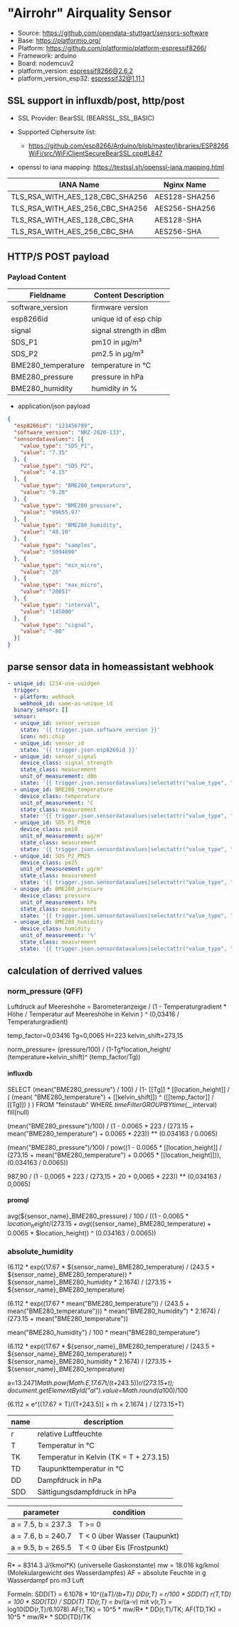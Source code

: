# "Airrohr" Airquality Sensor

+ Source: https://github.com/opendata-stuttgart/sensors-software
+ Base: https://platformio.org/
+ Platform: https://github.com/platformio/platform-espressif8266/
+ Framework: arduino
+ Board: nodemcuv2
+ platform_version: espressif8266@2.6.2
+ platform_version_esp32: espressif32@1.11.1

## SSL support in influxdb/post, http/post
+ SSL Provider: BearSSL (BEARSSL_SSL_BASIC)
+ Supported Ciphersuite list:
  + https://github.com/esp8266/Arduino/blob/master/libraries/ESP8266WiFi/src/WiFiClientSecureBearSSL.cpp#L847

+ openssl to iana mapping: https://testssl.sh/openssl-iana.mapping.html

|IANA Name|Nginx Name|
|---|---|
TLS_RSA_WITH_AES_128_CBC_SHA256 | AES128-SHA256
TLS_RSA_WITH_AES_256_CBC_SHA256 | AES256-SHA256
TLS_RSA_WITH_AES_128_CBC_SHA    | AES128-SHA
TLS_RSA_WITH_AES_256_CBC_SHA    | AES256-SHA

## HTTP/S POST payload

### Payload Content

|Fieldname|Content Description|
|---|---|
software_version | firmware version
esp8266id | unique id of esp chip
signal | signal strength in dBm
SDS_P1 | pm10 in µg/m³
SDS_P2 | pm2.5 in µg/m³
BME280_temperature | temperature in °C
BME280_pressure | pressure in hPa
BME280_humidity | humidity in %


+ application/json payload
```json
{
  "esp8266id": "123456789",
  "software_version": "NRZ-2020-133",
  "sensordatavalues": [{
    "value_type": "SDS_P1",
    "value": "7.35"
  }, {
    "value_type": "SDS_P2",
    "value": "4.15"
  }, {
    "value_type": "BME280_temperature",
    "value": "9.28"
  }, {
    "value_type": "BME280_pressure",
    "value": "99655.97"
  }, {
    "value_type": "BME280_humidity",
    "value": "48.10"
  }, {
    "value_type": "samples",
    "value": "5094690"
  }, {
    "value_type": "min_micro",
    "value": "28"
  }, {
    "value_type": "max_micro",
    "value": "20051"
  }, {
    "value_type": "interval",
    "value": "145000"
  }, {
    "value_type": "signal",
    "value": "-80"
  }]
}
```



## parse sensor data in homeassistant webhook
```yaml
- unique_id: 1234-use-uuidgen
  trigger:
  - platform: webhook
    webhook_id: same-as-unique_id
  binary_sensor: []
  sensor:
  - unique_id: sensor_version
    state: '{{ trigger.json.software_version }}'
    icon: mdi:chip
  - unique_id: sensor_id
    state: '{{ trigger.json.esp8266id }}'
  - unique_id: sensor_signal
    device_class: signal_strength
    state_class: measurement
    unit_of_measurement: dBm
    state: '{{ trigger.json.sensordatavalues|selectattr("value_type", "eq", "signal")|map(attribute="value")|list|last() }}'
  - unique_id: BME280_temperature
    device_class: temperature
    unit_of_measurement: °C
    state_class: measurement
    state: '{{ trigger.json.sensordatavalues|selectattr("value_type", "eq", "BME280_temperature")|map(attribute="value")|list|last() }}'
  - unique_id: SDS_P1_PM10
    device_class: pm10
    unit_of_measurement: µg/m³
    state_class: measurement
    state: '{{ trigger.json.sensordatavalues|selectattr("value_type", "eq", "SDS_P1")|map(attribute="value")|list|last() }}'
  - unique_id: SDS_P2_PM25
    device_class: pm25
    unit_of_measurement: µg/m³
    state_class: measurement
    state: '{{ trigger.json.sensordatavalues|selectattr("value_type", "eq", "SDS_P2")|map(attribute="value")|list|last() }}'
  - unique_id: BME280_pressure
    device_class: pressure
    unit_of_measurement: hPa
    state_class: measurement
    state: '{{ trigger.json.sensordatavalues|selectattr("value_type", "eq", "BME280_pressure")|map(attribute="value")|list|last() }}'
  - unique_id: BME280_humidity
    device_class: humidity
    unit_of_measurement: '%'
    state_class: measurement
    state: '{{ trigger.json.sensordatavalues|selectattr("value_type", "eq", "BME280_humidity")|map(attribute="value")|list|last() }}'
```

## calculation of derrived values

### norm_pressure (QFF)

Luftdruck auf Meereshöhe = Barometeranzeige /
    (1 - Temperaturgradient * Höhe /
    Temperatur auf Meereshöhe in Kelvin ) ^
    (0,03416 / Temperaturgradient)

temp_factor=0,03416
Tg=0,0065
H=223
kelvin_shift=273,15

norm_pressure= (pressure/100) /
 (1-Tg*location_height/
    (temperature+kelvin_shift)^
	(temp_factor/Tg))

#### influxdb

SELECT (mean("BME280_pressure") / 100) /
  (1- [[Tg]] * [[location_height]] /
    (
	(mean( "BME280_temperature") + [[kelvin_shift]]) ^
	([[temp_factor]] / [[Tg]])
    )
  )
FROM "feinstaub" WHERE $timeFilter GROUP BY time($__interval) fill(null)

(mean("BME280_pressure")/100) / (1 - 0.0065 * 223 / (273.15 + mean("BME280_temperature") + 0.0065 * 223)) ** (0.034163 / 0.0065)

(mean("BME280_pressure")/100) / pow((1 - 0.0065 * [[location_height]] / (273.15 + mean("BME280_temperature") + 0.0065 * [[location_height]])), (0.034163 / 0.0065))

987,90 / (1 - 0,0065 * 223 / (273,15 + 20 + 0,0065 * 223)) ** (0,034163 / 0,0065)

#### promql

avg(${sensor_name}_BME280_pressure) / 100 /
    ((1 - 0.0065 * $location_height / (273.15 + avg(${sensor_name}_BME280_temperature) +
    0.0065 * $location_height)) ^ (0.034163 / 0.0065))

### absolute_humidity

(6.112 * exp((17.67 * ${sensor_name}_BME280_temperature) / (243.5 + ${sensor_name}_BME280_temperature)) * ${sensor_name}_BME280_humidity * 2.1674) / (273.15 + ${sensor_name}_BME280_temperature)

(6.112 * exp((17.67 * mean("BME280_temperature")) / (243.5 + mean("BME280_temperature"))) * mean("BME280_humidity") * 2.1674) / (273.15 + mean("BME280_temperature"))

mean("BME280_humidity")  / 100 * mean("BME280_temperature")

(6.112 * exp((17.67 * ${sensor_name}_BME280_temperature) / (243.5 + ${sensor_name}_BME280_temperature)) * ${sensor_name}_BME280_humidity * 2.1674) / (273.15 + ${sensor_name}_BME280_temperature)

a=13.2471*Math.pow(Math.E,17.67*t/(t+243.5))*r/(273.15+t);
	document.getElementById("al").value=Math.round(a*100)/100

(6.112 × e^[(17.67 × T)/(T+243.5)] × rh × 2.1674 ) / (273.15+T)


|name|description|
|---|---|
r | relative Luftfeuchte
T | Temperatur in °C
TK | Temperatur in Kelvin (TK = T + 273.15)
TD | Taupunkttemperatur in °C
DD | Dampfdruck in hPa
SDD | Sättigungsdampfdruck in hPa

|parameter|condition|
|---|---|
a = 7.5, b = 237.3 | T >= 0
a = 7.6, b = 240.7 | T < 0 über Wasser (Taupunkt)
a = 9.5, b = 265.5 | T < 0 über Eis (Frostpunkt)

R* = 8314.3 J/(kmol*K) (universelle Gaskonstante)
mw = 18.016 kg/kmol (Molekulargewicht des Wasserdampfes)
AF = absolute Feuchte in g Wasserdampf pro m3 Luft

Formeln:
SDD(T) = 6.1078 * 10^((a*T)/(b+T))
DD(r,T) = r/100 * SDD(T)
r(T,TD) = 100 * SDD(TD) / SDD(T)
TD(r,T) = b*v/(a-v) mit v(r,T) = log10(DD(r,T)/6.1078)
AF(r,TK) = 10^5 * mw/R* * DD(r,T)/TK; AF(TD,TK) = 10^5 * mw/R* * SDD(TD)/TK

